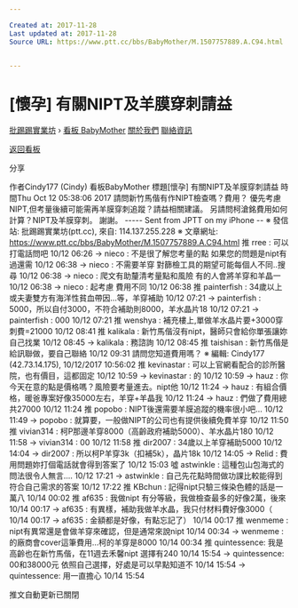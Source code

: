 ```yaml
---

Created at: 2017-11-28
Last updated at: 2017-11-28
Source URL: https://www.ptt.cc/bbs/BabyMother/M.1507757889.A.C94.html


---
```


# [懷孕] 有關NIPT及羊膜穿刺請益


[批踢踢實業坊](https://www.ptt.cc/) › [看板 BabyMother](https://www.ptt.cc/bbs/BabyMother/index.html) [關於我們](https://www.ptt.cc/about.html) [聯絡資訊](https://www.ptt.cc/contact.html)

[返回看板](https://www.ptt.cc/bbs/BabyMother/index.html)

分享

作者Cindy177 (Cindy)
看板BabyMother
標題\[懷孕\] 有關NIPT及羊膜穿刺請益
時間Thu Oct 12 05:38:06 2017
請問新竹馬偕有作NIPT檢查嗎？費用？ 優先考慮NIPT,但考量後續可能需再羊膜穿刺追蹤？請益相關建議。 另請問柯滄銘費用如何計算？NIPT及羊膜穿刺。 謝謝。 ----- Sent from JPTT on my iPhone -- ※ 發信站: 批踢踢實業坊(ptt.cc), 來自: 114.137.255.228 ※ 文章網址: <https://www.ptt.cc/bbs/BabyMother/M.1507757889.A.C94.html>
推 rree : 可以打電話問吧 10/12 06:26
→ nieco : 不是很了解您考量的點 如果您的問題是nipt有過還需 10/12 06:38
→ nieco : 不需要羊穿 對篩檢工具的期望可能每個人不同..搜尋 10/12 06:38
→ nieco : 爬文有助釐清考量點和風險 有的人會將羊穿和羊晶一 10/12 06:38
→ nieco : 起考慮 費用不同 10/12 06:38
推 painterfish : 34歲以上或夫妻雙方有海洋性貧血帶因…等，羊穿補助 10/12 07:21
→ painterfish : 5000，所以自付3000，不符合補助則8000，羊水晶片18 10/12 07:21
→ painterfish : 000 10/12 07:21
推 wenshya : 補充樓上,單做羊水晶片要+3000穿刺費=21000 10/12 08:41
推 kalikala : 新竹馬偕沒有nipt，醫師只會給你單張讓妳自己找業 10/12 08:45
→ kalikala : 務諮詢 10/12 08:45
推 taishisan : 新竹馬偕是給訊聯做，要自己聯絡 10/12 09:31
請問您知道費用嗎？ ※ 編輯: Cindy177 (42.73.14.175), 10/12/2017 10:56:02
推 kevinastar : 可以上官網看配合的診所醫院，也有價目，這都固定 10/12 10:59
→ kevinastar : 的 10/12 10:59
→ hauz : 你今天在意的點是價格嗎？風險要考量進去。nipt他 10/12 11:24
→ hauz : 有組合價格，暖爸專案好像35000左右，羊穿+羊晶我 10/12 11:24
→ hauz : 們做了費用總共27000 10/12 11:24
推 popobo : NIPT後還需要羊膜追蹤的機率很小吧… 10/12 11:49
→ popobo : 就算要，一般做NIPT的公司也有提供後續免費羊穿 10/12 11:50
推 vivian314 : 柯P那邊羊穿8000（高齡政府補助5000）、羊水晶片180 10/12 11:58
→ vivian314 : 00 10/12 11:58
推 dir2007 : 34歲以上羊穿補助5000 10/12 14:04
→ dir2007 : 所以柯P羊穿3k（扣補5k），晶片18k 10/12 14:05
→ Relid : 費用問題妳打個電話就會得到答案了 10/12 15:03
噓 astwinkle : 這種包山包海式的問法很令人無言.... 10/12 17:21
→ astwinkle : 自己先花點時間做功課比較能得到符合自己需求的答案 10/12 17:22
推 KBchun : 記得nipt只驗三條染色體的話是一萬八 10/14 00:02
推 af635 : 我做nipt 有分等級，我做檢查最多的好像2萬，後來 10/14 00:17
→ af635 : 有異樣，補助我做羊水晶，我只付材料費好像3000（ 10/14 00:17
→ af635 : 金額都是好像，有點忘記了） 10/14 00:17
推 wenmeme : nipt有異常還是會做羊穿來確認，但是通常來說nipt 10/14 00:34
→ wenmeme : 的廠商會cover這筆費用…柯的羊穿是8000 10/14 00:34
推 quintessence: 我是高齡也在新竹馬偕，在11週去禾馨nipt 選擇有240 10/14 15:54
→ quintessence: 00和38000元 依照自己選擇，好處是可以早點知道不 10/14 15:54
→ quintessence: 用一直擔心 10/14 15:54

推文自動更新已關閉

